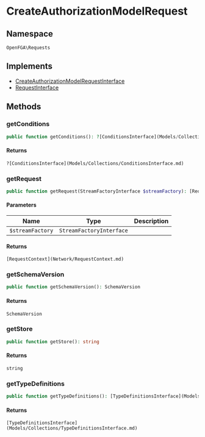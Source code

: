# CreateAuthorizationModelRequest


## Namespace
`OpenFGA\Requests`

## Implements
* [CreateAuthorizationModelRequestInterface](Requests/CreateAuthorizationModelRequestInterface.md)
* [RequestInterface](Requests/RequestInterface.md)

## Methods
### getConditions


```php
public function getConditions(): ?[ConditionsInterface](Models/Collections/ConditionsInterface.md)
```



#### Returns
`?[ConditionsInterface](Models/Collections/ConditionsInterface.md)` 

### getRequest


```php
public function getRequest(StreamFactoryInterface $streamFactory): [RequestContext](Network/RequestContext.md)
```


#### Parameters
| Name | Type | Description |
|------|------|-------------|
| `$streamFactory` | `StreamFactoryInterface` |  |

#### Returns
`[RequestContext](Network/RequestContext.md)` 

### getSchemaVersion


```php
public function getSchemaVersion(): SchemaVersion
```



#### Returns
`SchemaVersion` 

### getStore


```php
public function getStore(): string
```



#### Returns
`string` 

### getTypeDefinitions


```php
public function getTypeDefinitions(): [TypeDefinitionsInterface](Models/Collections/TypeDefinitionsInterface.md)
```



#### Returns
`[TypeDefinitionsInterface](Models/Collections/TypeDefinitionsInterface.md)` 

